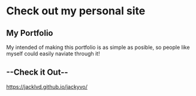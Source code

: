 # Check out my personal site

## My Portfolio
My intended of making this portfolio is as simple as posible, so people like myself could easily naviate through it!

## --Check it Out--
https://jacklvd.github.io/jackyvo/
